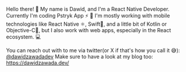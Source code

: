 Hello there! 👋 My name is Dawid, and I'm a React Native Developer. Currently I'm coding Pstryk App ⚡️ 🚀 I'm mostly working with mobile technologies like React Native ⚛️, Swift🦆, and a little bit of Kotlin or Objective-C📱, but I also work with web apps, especially in the React ecosystem. 💻

You can reach out with to me via twitter(or X if that's how you call it 😅): [@dawidzawadadev](https://twitter.com/dawidzawadadev)
Make sure to have a look at my blog too: https://dawidzawada.dev/
 
